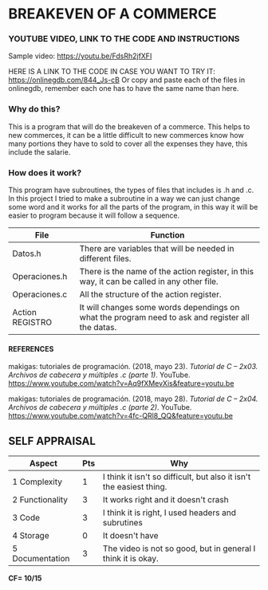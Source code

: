 # BREAKEVEN OF A COMMERCE #

### YOUTUBE VIDEO, LINK TO THE CODE AND INSTRUCTIONS ###

Sample video: https://youtu.be/FdsRh2jfXFI

HERE IS A LINK TO THE CODE IN CASE YOU WANT TO TRY IT: https://onlinegdb.com/844_Js-cB
Or copy and paste each of the files in onlinegdb, remember each one has to have the same name than here.

### Why do this? ###

This is a program that will do the breakeven of a commerce. This helps to new commerces, it can be a little difficult to new commerces know how many portions they have to sold to cover all the expenses they have, this include the salarie.

### How does it work? ###

This program have subroutines, the types of files that includes is .h and .c.
In this project I tried to make a subroutine in a way we can just change some 
word and it works for all the parts of the program, in this way it will be easier to program because it will follow a sequence.

File            | Function
----------------|----------------------------------------------------------
Datos.h         | There are variables that will be needed in different files.
Operaciones.h   | There is the name of the action register, in this way, it can be called in any other file.
Operaciones.c   | All the structure of the action register.
Action REGISTRO | It will changes some words dependings on what the program need to ask and register all the datas.

#### REFERENCES ###

makigas: tutoriales de programación. (2018, mayo 23). _Tutorial de C – 2x03. 
Archivos de cabecera y múltiples .c (parte 1)_. YouTube. 
https://www.youtube.com/watch?v=Aq9fXMevXis&feature=youtu.be

makigas: tutoriales de programación. (2018, mayo 28). _Tutorial de C – 2x04. 
Archivos de cabecera y múltiples .c (parte 2)_. YouTube. 
https://www.youtube.com/watch?v=4fc-QRl8_QQ&feature=youtu.be

## SELF APPRAISAL ##

Aspect            | Pts | Why
------------------|-----|----------------------------------------------------------------
1   Complexity    | 1   | I think it isn't so difficult, but also it isn't the easiest thing.
2   Functionality | 3   | It works right and it doesn't crash
3   Code          | 3   | I think it is right, I used headers and subrutines
4   Storage       | 0   | It doesn't have
5   Documentation | 3   | The video is not so good, but in general I think it is okay.

**CF= 10/15**

